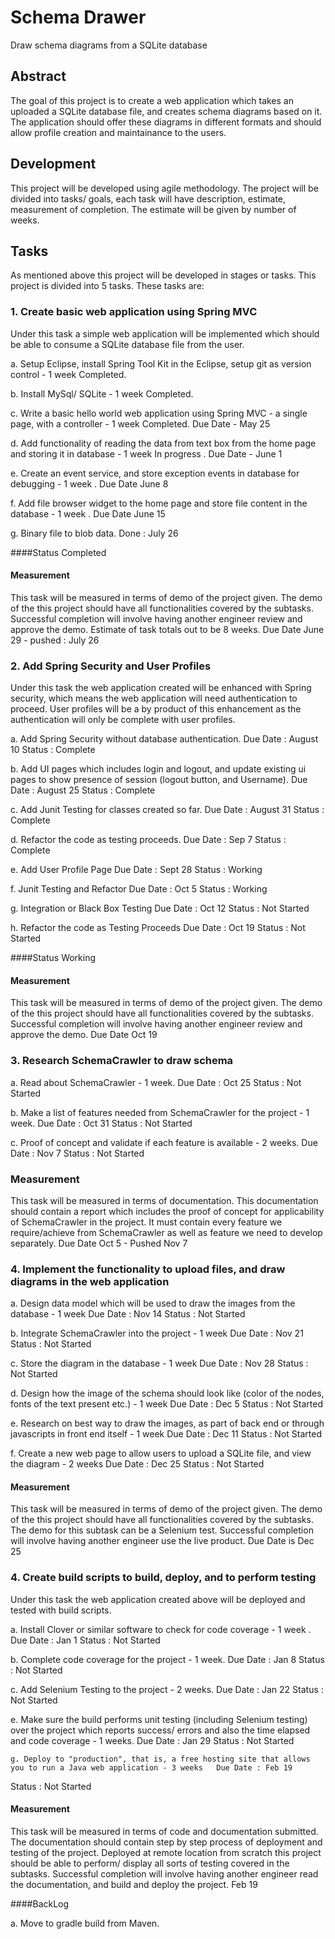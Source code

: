 # Schema Drawer
Draw schema diagrams from a SQLite database

## Abstract
The goal of this project is to create a web application which takes an uploaded a SQLite database file, and creates schema diagrams based on it. The application should offer these diagrams in different formats and should allow profile creation and maintainance to the users.

## Development
This project will be developed using agile methodology. The project will be divided into tasks/ goals, each task will have description, estimate, measurement of completion. The estimate will be given by number of weeks.

## Tasks
As mentioned above this project will be developed in stages or tasks. This project is divided into 5 tasks.
These tasks are:

### 1. Create basic web application using Spring MVC

Under this task a simple web application will be implemented which should be able to consume a SQLite database file from the user. 

  a. Setup Eclipse, install Spring Tool Kit in the Eclipse, setup git as version control - 1 week
     Completed.
  
  b. Install MySql/ SQLite - 1 week
     Completed.
  
  c. Write a basic hello world web application using Spring MVC - a single page, with a controller - 1 week
     Completed. Due Date - May 25 
  
  d. Add functionality of reading the data from text box from the home page and storing it in database - 1 week In progress . Due Date - June 1
  
  e. Create an event service, and store exception events in database for debugging - 1 week . Due Date June 8
  
  f. Add file browser widget to the home page and store file content in the database - 1 week . Due Date June 15
  
  g. Binary file to blob data. Done : July 26
  
####Status 
Completed
  
  
#### Measurement 
This task will be measured in terms of demo of the project given. The demo of the this project should have all functionalities covered by the subtasks. Successful completion will involve having another engineer review and approve the demo. Estimate of task totals out to be 8 weeks. Due Date June 29 - pushed : July 26


### 2. Add Spring Security and User Profiles

Under this task the web application created will be enhanced with Spring security, which means the web application will need authentication to proceed. User profiles will be a by product of this enhancement as the authentication will only be complete with user profiles.

  a. Add Spring Security without database authentication. 
  Due Date : August 10
  Status : Complete
  
  b. Add UI pages which includes login and logout, and update existing ui pages to show presence of session (logout button, and Username).
  Due Date : August 25
  Status : Complete
  
  c. Add Junit Testing for classes created so far.
  Due Date : August 31
  Status : Complete
  
  d. Refactor the code as testing proceeds.
  Due Date : Sep 7
  Status : Complete
  
  e. Add User Profile Page
  Due Date : Sept 28
  Status : Working
  
  f. Junit Testing and Refactor
  Due Date : Oct 5
  Status : Working
  
  g. Integration or Black Box Testing
  Due Date : Oct 12
  Status : Not Started
  
  h. Refactor the code as Testing Proceeds
  Due Date : Oct 19
  Status : Not Started
  
####Status 
Working
  
  
#### Measurement 
This task will be measured in terms of demo of the project given. The demo of the this project should have all functionalities covered by the subtasks. Successful completion will involve having another engineer review and approve the demo. Due Date Oct 19

  
### 3. Research SchemaCrawler to draw schema

  a. Read about SchemaCrawler - 1 week. 
  Due Date : Oct 25
  Status : Not Started
  
  b. Make a list of features needed from SchemaCrawler for the project - 1 week. 
  Due Date : Oct 31
  Status : Not Started
  
  c. Proof of concept and validate if each feature is available - 2 weeks. 
  Due Date : Nov 7
  Status : Not Started
  
### Measurement
This task will be measured in terms of documentation. This documentation should contain a report which includes the proof of concept for applicability of SchemaCrawler in the project. It must contain every feature we require/achieve from SchemaCrawler as well as feature we need to develop separately. Due Date Oct 5 - Pushed Nov 7

### 4. Implement the functionality to upload files, and draw diagrams in the web application

  a. Design data model which will be used to draw the images from the database - 1 week 
  Due Date : Nov 14
  Status : Not Started
  
  b. Integrate SchemaCrawler into the project - 1 week 
  Due Date : Nov 21
  Status : Not Started
  
  c. Store the diagram in the database - 1 week 
  Due Date : Nov 28
  Status : Not Started
  
  d. Design how the image of the schema should look like (color of the nodes, fonts of the text present etc.) - 1 week 
  Due Date : Dec 5
  Status : Not Started
  
  e. Research on best way to draw the images, as part of back end or through javascripts in front end itself - 1 week 
  Due Date : Dec 11
  Status : Not Started
  
  f. Create a new web page to allow users to upload a SQLite file, and view the diagram - 2 weeks 
  Due Date : Dec 25
  Status : Not Started
  
#### Measurement 
This task will be measured in terms of demo of the project given. The demo of the this project should have all functionalities covered by the subtasks. The demo for this subtask can be a Selenium test. Successful completion will involve having another engineer use the live product. Due Date is Dec 25

### 4. Create build scripts to build, deploy, and to perform testing

Under this task the web application created above will be deployed and tested with build scripts. 

  a. Install Clover or similar software to check for code coverage - 1 week .
  Due Date : Jan 1
  Status : Not Started
  
  b. Complete code coverage for the project - 1 week.
  Due Date : Jan 8
  Status : Not Started
  
  c. Add Selenium Testing to the project - 2 weeks. 
  Due Date : Jan 22
  Status : Not Started
  
  e. Make sure the build performs unit testing (including Selenium testing) over the project which reports success/ errors and also the time elapsed and code coverage - 1 weeks. 
  Due Date : Jan 29
  Status : Not Started
  
    g. Deploy to "production", that is, a free hosting site that allows you to run a Java web application - 3 weeks   Due Date : Feb 19
  Status : Not Started
  
#### Measurement 
This task will be measured in terms of code and documentation submitted. The documentation should contain step by step process of deployment and testing of the project. Deployed at remote location from scratch this project should be able to perform/ display all sorts of testing covered in the subtasks. Successful completion will involve having another engineer read the documentation, and build and deploy the project. Feb 19
  
####BackLog
  
a. Move to gradle build from Maven.
  
  
  
  
